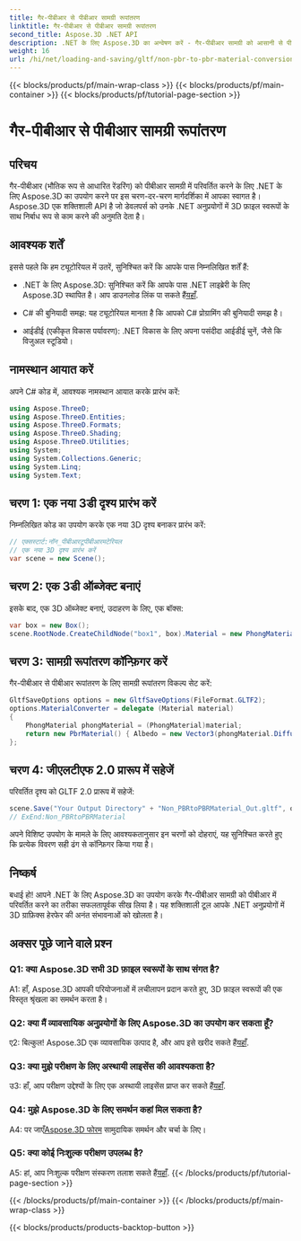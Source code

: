 ```yaml
---
title: गैर-पीबीआर से पीबीआर सामग्री रूपांतरण
linktitle: गैर-पीबीआर से पीबीआर सामग्री रूपांतरण
second_title: Aspose.3D .NET API
description: .NET के लिए Aspose.3D का अन्वेषण करें - गैर-पीबीआर सामग्री को आसानी से पीबीआर में परिवर्तित करें। व्यापक ट्यूटोरियल और शक्तिशाली एपीआई।
weight: 16
url: /hi/net/loading-and-saving/gltf/non-pbr-to-pbr-material-conversion/
---
```


{{< blocks/products/pf/main-wrap-class >}}
{{< blocks/products/pf/main-container >}}
{{< blocks/products/pf/tutorial-page-section >}}

# गैर-पीबीआर से पीबीआर सामग्री रूपांतरण

## परिचय

गैर-पीबीआर (भौतिक रूप से आधारित रेंडरिंग) को पीबीआर सामग्री में परिवर्तित करने के लिए .NET के लिए Aspose.3D का उपयोग करने पर इस चरण-दर-चरण मार्गदर्शिका में आपका स्वागत है। Aspose.3D एक शक्तिशाली API है जो डेवलपर्स को उनके .NET अनुप्रयोगों में 3D फ़ाइल स्वरूपों के साथ निर्बाध रूप से काम करने की अनुमति देता है।

## आवश्यक शर्तें

इससे पहले कि हम ट्यूटोरियल में उतरें, सुनिश्चित करें कि आपके पास निम्नलिखित शर्तें हैं:

-  .NET के लिए Aspose.3D: सुनिश्चित करें कि आपके पास .NET लाइब्रेरी के लिए Aspose.3D स्थापित है। आप डाउनलोड लिंक पा सकते हैं[यहाँ](https://releases.aspose.com/3d/net/).

- C# की बुनियादी समझ: यह ट्यूटोरियल मानता है कि आपको C# प्रोग्रामिंग की बुनियादी समझ है।

- आईडीई (एकीकृत विकास पर्यावरण): .NET विकास के लिए अपना पसंदीदा आईडीई चुनें, जैसे कि विजुअल स्टूडियो।

## नामस्थान आयात करें

अपने C# कोड में, आवश्यक नामस्थान आयात करके प्रारंभ करें:

```csharp
using Aspose.ThreeD;
using Aspose.ThreeD.Entities;
using Aspose.ThreeD.Formats;
using Aspose.ThreeD.Shading;
using Aspose.ThreeD.Utilities;
using System;
using System.Collections.Generic;
using System.Linq;
using System.Text;
```

## चरण 1: एक नया 3डी दृश्य प्रारंभ करें

निम्नलिखित कोड का उपयोग करके एक नया 3D दृश्य बनाकर प्रारंभ करें:

```csharp
// एक्सस्टार्ट:नॉन_पीबीआरटूपीबीआरमटेरियल
// एक नया 3D दृश्य प्रारंभ करें
var scene = new Scene();
```

## चरण 2: एक 3डी ऑब्जेक्ट बनाएं

इसके बाद, एक 3D ऑब्जेक्ट बनाएं, उदाहरण के लिए, एक बॉक्स:

```csharp
var box = new Box();
scene.RootNode.CreateChildNode("box1", box).Material = new PhongMaterial() { DiffuseColor = new Vector3(1, 0, 1) };
```

## चरण 3: सामग्री रूपांतरण कॉन्फ़िगर करें

गैर-पीबीआर से पीबीआर रूपांतरण के लिए सामग्री रूपांतरण विकल्प सेट करें:

```csharp
GltfSaveOptions options = new GltfSaveOptions(FileFormat.GLTF2);
options.MaterialConverter = delegate (Material material)
{
    PhongMaterial phongMaterial = (PhongMaterial)material;
    return new PbrMaterial() { Albedo = new Vector3(phongMaterial.DiffuseColor.x, phongMaterial.DiffuseColor.y, phongMaterial.DiffuseColor.z) };
};
```

## चरण 4: जीएलटीएफ 2.0 प्रारूप में सहेजें

परिवर्तित दृश्य को GLTF 2.0 प्रारूप में सहेजें:

```csharp
scene.Save("Your Output Directory" + "Non_PBRtoPBRMaterial_Out.gltf", options);
// ExEnd:Non_PBRtoPBRMaterial
```

अपने विशिष्ट उपयोग के मामले के लिए आवश्यकतानुसार इन चरणों को दोहराएं, यह सुनिश्चित करते हुए कि प्रत्येक विवरण सही ढंग से कॉन्फ़िगर किया गया है।

## निष्कर्ष

बधाई हो! आपने .NET के लिए Aspose.3D का उपयोग करके गैर-पीबीआर सामग्री को पीबीआर में परिवर्तित करने का तरीका सफलतापूर्वक सीख लिया है। यह शक्तिशाली टूल आपके .NET अनुप्रयोगों में 3D ग्राफ़िक्स हेरफेर की अनंत संभावनाओं को खोलता है।

## अक्सर पूछे जाने वाले प्रश्न

### Q1: क्या Aspose.3D सभी 3D फ़ाइल स्वरूपों के साथ संगत है?

A1: हाँ, Aspose.3D आपकी परियोजनाओं में लचीलापन प्रदान करते हुए, 3D फ़ाइल स्वरूपों की एक विस्तृत श्रृंखला का समर्थन करता है।

### Q2: क्या मैं व्यावसायिक अनुप्रयोगों के लिए Aspose.3D का उपयोग कर सकता हूँ?

 ए2: बिल्कुल! Aspose.3D एक व्यावसायिक उत्पाद है, और आप इसे खरीद सकते हैं[यहाँ](https://purchase.aspose.com/buy).

### Q3: क्या मुझे परीक्षण के लिए अस्थायी लाइसेंस की आवश्यकता है?

 उ3: हाँ, आप परीक्षण उद्देश्यों के लिए एक अस्थायी लाइसेंस प्राप्त कर सकते हैं[यहाँ](https://purchase.aspose.com/temporary-license/).

### Q4: मुझे Aspose.3D के लिए समर्थन कहां मिल सकता है?

 A4: पर जाएँ[Aspose.3D फोरम](https://forum.aspose.com/c/3d/18) सामुदायिक समर्थन और चर्चा के लिए।

### Q5: क्या कोई निःशुल्क परीक्षण उपलब्ध है?

 A5: हां, आप निःशुल्क परीक्षण संस्करण तलाश सकते हैं[यहाँ](https://releases.aspose.com/).
{{< /blocks/products/pf/tutorial-page-section >}}

{{< /blocks/products/pf/main-container >}}
{{< /blocks/products/pf/main-wrap-class >}}

{{< blocks/products/products-backtop-button >}}

